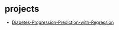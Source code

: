 # projects

- [Diabetes-Progression-Prediction-with-Regression](https://github.com/ajinkyavbhandare/projects/tree/main/Diabetes-Progression-Prediction-with-Regression)
